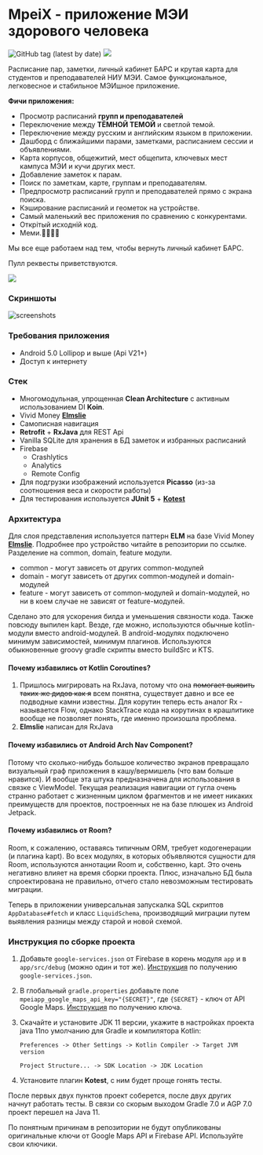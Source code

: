 # MpeiX - приложение МЭИ здорового человека

![GitHub tag (latest by date)](https://img.shields.io/github/v/tag/tonykolomeytsev/mpeiapp?label=version) 
![](https://github.com/tonykolomeytsev/mpeiapp/workflows/Android%20build/badge.svg?branch=master)

Расписание пар, заметки, личный кабинет БАРС и крутая карта для студентов и преподавателей НИУ МЭИ. Самое функциональное, легковесное и стабильное МЭИшное приложение.

**Фичи приложения:**
+ Просмотр расписаний **групп и преподавателей**
+ Переключение между **ТЁМНОЙ ТЕМОЙ** и светлой темой.
+ Переключение между русским и английским языком в приложении.
+ Дашборд с ближайшими парами, заметками, расписанием сессии и объявлениями.
+ Карта корпусов, общежитий, мест общепита, ключевых мест кампуса МЭИ и кучи других мест.
+ Добавление заметок к парам.
+ Поиск по заметкам, карте, группам и преподавателям.
+ Предпросмотр расписаний групп и преподавателей прямо с экрана поиска.
+ Кэширование расписаний и геометок на устройстве.
+ Самый маленький вес приложения по сравнению с конкурентами.
+ Открiтый исходнiй код.
+ Меми.🤗💪😸😃

Мы все еще работаем над тем, чтобы вернуть личный кабинет БАРС.

Пулл реквесты приветствуются.

[![](https://github.com/tonykolomeytsev/mpeiapp/raw/master/screenshots/3.png)](https://play.google.com/store/apps/details?id=kekmech.ru.mpeiapp)

### Скриншоты

![screenshots](https://github.com/tonykolomeytsev/mpeiapp/raw/master/screenshots/promo_wide_frame.png)

### Требования приложения

+ Android 5.0 Lollipop и выше (Api V21+)
+ Доступ к интернету

### Стек

+ Многомодульная, упрощенная **Clean Architecture** с активным использованием DI **Koin**.
+ Vivid Money [**Elmslie**](https://github.com/vivid-money/elmslie)
+ Самописная навигация
+ **Retrofit** + **RxJava** для REST Api
+ Vanilla SQLite для хранения в БД заметок и избранных расписаний
+ Firebase 
  - Crashlytics
  - Analytics
  - Remote Config
+ Для подгрузки изображений используется **Picasso** (из-за соотношения веса и скорости работы)
+ Для тестирования используется **JUnit 5** + [**Kotest**](https://github.com/kotest/kotest)

### Архитектура

Для слоя представления используется паттерн **ELM** на базе Vivid Money [**Elmslie**](https://github.com/vivid-money/elmslie). Подробнее про устройство читайте в репозитории по ссылке.
Разделение на common, domain, feature модули.

- common - могут зависеть от других common-модулей
- domain - могут зависеть от других common-модулей и domain-модулей
- feature - могут зависеть от common-модулей и domain-модулей, но ни в коем случае не зависят от feature-модулей.

Сделано это для ускорения билда и уменьшения связности кода. Также повсюду выпилен kapt. Везде, где можно, используются обычные kotlin-модули вместо android-модулей. В android-модулях подключено минимум зависимостей, минимум плагинов. Используются обыкновенные groovy gradle скрипты вместо buildSrc и KTS.

#### Почему избавились от Kotlin Coroutines?

1. Пришлось мигрировать на RxJava, потому что она ~~помогает выявить таких же дидов как я~~ всем понятна, существует давно и все ее подводные камни известны. Для корутин теперь есть аналог Rx - называется Flow, однако StackTrace кода на корутинах в крашлитике вообще не позволяет понять, где именно произошла проблема.
2. **Elmslie** написан для RxJava

#### Почему избавились от Android Arch Nav Component?

Потому что сколько-нибудь большое количество экранов превращало визуальный граф приложения в кашу/вермишель (что вам больше нравится). И вообще эта штука предназначена для использования в связке с ViewModel. Текущая реализация навигации от гугла очень странно работает с жизненным циклом фрагментов и не имеет никаких преимуществ для проектов, построенных не на базе плюшек из Android Jetpack.

#### Почему избавились от Room?

Room, к сожалению, оставаясь типичным ORM, требует кодогенерации (и плагина kapt). Во всех модулях, в которых объявляются сущности для Room, используются аннотации Room и, собственно, kapt. Это очень негативно влияет на время сборки проекта. Плюс, изначально БД была спроектирована не правильно, отчего стало невозможным тестировать миграции.

Теперь в приложении универсальная запускалка SQL скриптов `AppDatabase#fetch` и класс `LiquidSchema`, производящий миграции путем выявления разницы между старой и новой схемой.

### Инструкция по сборке проекта

1. Добавьте `google-services.json` от Firebase в корень модуля `app` и в `app/src/debug` (можно один и тот же). [Инструкция](https://support.google.com/firebase/answer/7015592?hl=en) по получению `google-services.json`.

1. В глобальный `gradle.properties` добавьте поле `mpeiapp_google_maps_api_key="{SECRET}"`, где `{SECRET}` - ключ от API Google Maps. [Инструкция](https://developers.google.com/maps/gmp-get-started) по получению ключа.

1. Скачайте и установите JDK 11 версии, укажите в настройках проекта java 11по умолчанию для Gradle и компилятора Kotlin:

   `Preferences -> Other Settings -> Kotlin Compiler -> Target JVM version`

   `Project Structure... -> SDK Location -> JDK Location`

1. Установите плагин **Kotest**, с ним будет проще гонять тесты.

После первых двух пунктов проект соберется, после двух других начнут работать тесты. В связи со скорым выходом Gradle 7.0 и AGP 7.0 проект перешел на Java 11.

По понятным причинам в репозитории не будут опубликованы оригинальные ключи от Google Maps API и Firebase API. Используйте свои ключики.